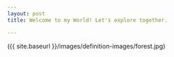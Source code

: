 ```yaml
---
layout: post
title: Welcome to my World! Let's explore together.

---
```


({{ site.baseurl }}/images/definition-images/forest.jpg)
